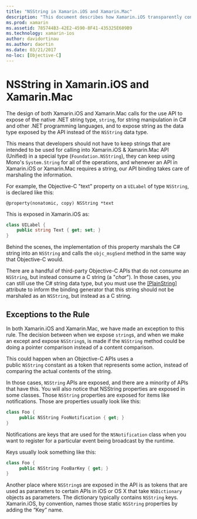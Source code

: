 ```yaml
---
title: "NSString in Xamarin.iOS and Xamarin.Mac"
description: "This document describes how Xamarin.iOS transparently converts NSString objects to C# string objects, when this does not happen."
ms.prod: xamarin
ms.assetid: 785744B3-42E2-4590-8F41-435325E609B9
ms.technology: xamarin-ios
author: davidortinau
ms.author: daortin
ms.date: 03/21/2017
no-loc: [Objective-C]
---
```


# NSString in Xamarin.iOS and Xamarin.Mac

The design of both Xamarin.iOS and Xamarin.Mac calls for the use API to expose of the native .NET string type, `string`, for string manipulation in C# and other .NET programming languages, and to expose string as the data type exposed by the API instead of the `NSString` data type.

This means that developers should not have to keep strings that are intended
to be used for calling into Xamarin.iOS & Xamarin.Mac API (Unified) in a special type
(`Foundation.NSString`), they can keep
using Mono's `System.String` for all of the operations, and whenever an API in
Xamarin.iOS or Xamarin.Mac requires a string, our API binding takes care of
marshaling the information.

For example, the Objective-C "text" property on a `UILabel` of type `NSString`,
is declared like this:

```objc
@property(nonatomic, copy) NSString *text
```

This is exposed in Xamarin.iOS as:

```csharp
class UILabel {
    public string Text { get; set; }
}
```

Behind the scenes, the implementation of this property marshals the C# string
into an `NSString` and calls the `objc_msgSend` method in the same way that
Objective-C would.

There are a handful of third-party Objective-C APIs that do not consume an
`NSString`, but instead consume a C string (a "*char*"). In those cases,
you can still use the C# string data type, but you must use the 
[[PlainString]](~/cross-platform/macios/binding/objective-c-libraries.md) 
attribute to inform the binding generator that this string
should not be marshaled as an `NSString`, but instead as a C string.

 <a name="Exceptions_to_the_Rule"></a>

## Exceptions to the Rule

In both Xamarin.iOS and Xamarin.Mac, we have made an exception to this rule. The decision between when we expose `string`s, and when we make an except and expose `NSString`s, is made if the `NSString` method could be doing a pointer comparison instead of a content comparison.

This could happen when an Objective-C APIs uses a public `NSString` constant as a token that represents some action, instead of comparing the actual contents of the string.

In those cases, `NSString` APIs are exposed, and there are a minority of APIs that have this. You will also notice that NSString properties are exposed in some classes. Those  `NSString` properties are exposed for items like notifications. Those are properties usually look like this:

```csharp
class Foo {
     public NSString FooNotification { get; }
}
```

Notifications are keys that are used for the `NSNotification` class when you want to register for a particular event being broadcast by the runtime.

Keys usually look something like this:

```csharp
class Foo {
     public NSString FooBarKey { get; }
}
```

Another place where `NSString`s are exposed in the API is as tokens that are
used as parameters to certain APIs in iOS or OS X that take `NSDictionary` objects
as parameters. The dictionary typically contains `NSString` keys. Xamarin.iOS, by
convention, names those static `NSString` properties by adding the “Key” name.

